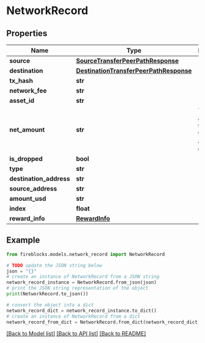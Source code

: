 # NetworkRecord


## Properties

Name | Type | Description | Notes
------------ | ------------- | ------------- | -------------
**source** | [**SourceTransferPeerPathResponse**](SourceTransferPeerPathResponse.md) |  | [optional] 
**destination** | [**DestinationTransferPeerPathResponse**](DestinationTransferPeerPathResponse.md) |  | [optional] 
**tx_hash** | **str** |  | [optional] 
**network_fee** | **str** |  | [optional] 
**asset_id** | **str** |  | [optional] 
**net_amount** | **str** | The net amount of the transaction, after fee deduction | [optional] 
**is_dropped** | **bool** |  | [optional] 
**type** | **str** |  | [optional] 
**destination_address** | **str** |  | [optional] 
**source_address** | **str** |  | [optional] 
**amount_usd** | **str** |  | [optional] 
**index** | **float** |  | [optional] 
**reward_info** | [**RewardInfo**](RewardInfo.md) |  | [optional] 

## Example

```python
from fireblocks.models.network_record import NetworkRecord

# TODO update the JSON string below
json = "{}"
# create an instance of NetworkRecord from a JSON string
network_record_instance = NetworkRecord.from_json(json)
# print the JSON string representation of the object
print(NetworkRecord.to_json())

# convert the object into a dict
network_record_dict = network_record_instance.to_dict()
# create an instance of NetworkRecord from a dict
network_record_from_dict = NetworkRecord.from_dict(network_record_dict)
```
[[Back to Model list]](../README.md#documentation-for-models) [[Back to API list]](../README.md#documentation-for-api-endpoints) [[Back to README]](../README.md)


